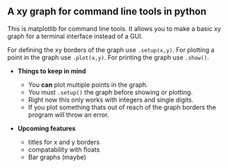 ## A xy graph for command line tools in python

This is matplotlib for command line tools. It allows you to make a basic xy graph for a terminal interface instead of a GUI.

For defining the xy borders of the graph use `.setup(x,y)`.
For plotting a point in the graph use `.plot(x,y)`.
For printing the graph use `.show()`.

* **Things to keep in mind**
  * You **can** plot multiple points in the graph.
  * You must `.setup()` the graph before showing or plotting.
  * Right now this only works with integers and single digits.
  * If you plot something thats out of reach of the graph borders the program will throw an error.

* **Upcoming features**
  * titles for x and y borders
  * compatability with floats
  * Bar graphs (maybe)
